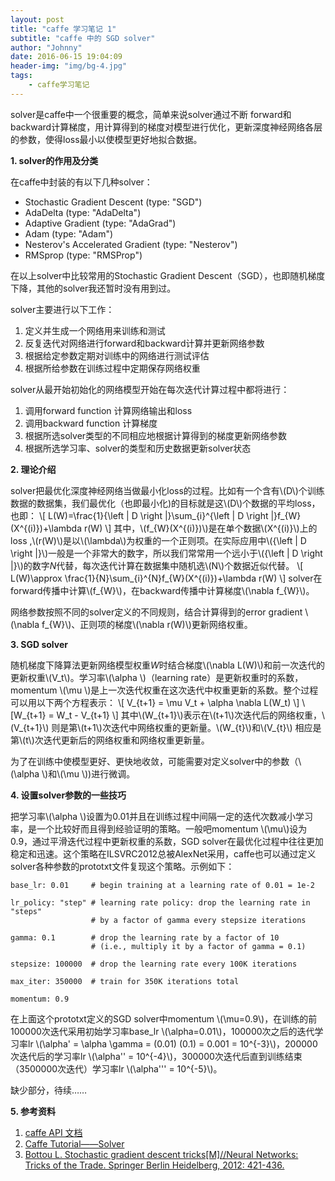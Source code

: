 ```yaml
---
layout: post
title: "caffe 学习笔记 1"
subtitle: "caffe 中的 SGD solver"
author: "Johnny"
date: 2016-06-15 19:04:09
header-img: "img/bg-4.jpg"
tags: 
    - caffe学习笔记
---
```



solver是caffe中一个很重要的概念，简单来说solver通过不断 forward和backward计算梯度，用计算得到的梯度对模型进行优化，更新深度神经网络各层的参数，使得loss最小以使模型更好地拟合数据。

**1. solver的作用及分类**


在caffe中封装的有以下几种solver：

 - Stochastic Gradient Descent (type: "SGD")
 - AdaDelta (type: "AdaDelta")
 - Adaptive Gradient (type: "AdaGrad")
 - Adam (type: "Adam")
 - Nesterov's Accelerated Gradient (type: "Nesterov")
 - RMSprop (type: "RMSProp")

在以上solver中比较常用的Stochastic Gradient Descent（SGD），也即随机梯度下降，其他的solver我还暂时没有用到过。

solver主要进行以下工作：

 1. 定义并生成一个网络用来训练和测试
 2. 反复迭代对网络进行forward和backward计算并更新网络参数
 3. 根据给定参数定期对训练中的网络进行测试评估
 4. 根据所给参数在训练过程中定期保存网络权重

solver从最开始初始化的网络模型开始在每次迭代计算过程中都将进行：

 1. 调用forward function 计算网络输出和loss
 2. 调用backward function 计算梯度
 3. 根据所选solver类型的不同相应地根据计算得到的梯度更新网络参数
 4. 根据所选学习率、solver的类型和历史数据更新solver状态
 
 

**2. 理论介绍**

solver把最优化深度神经网络当做最小化loss的过程。比如有一个含有\\(D\\)个训练数据的数据集，我们最优化（也即最小化)的目标就是这\\(D\\)个数据的平均loss，也即：
\\[ L(W)=\frac{1}{\left | D \right |}\sum_{i}^{\left | D \right |}f_{W}(X^{(i)})+\lambda r(W) \\]
其中，\\(f_{W}(X^{(i)})\\)是在单个数据\\(X^{(i)}\\)上的loss ,\\(r(W)\\)是以\\(\lambda\\)为权重的一个正则项。在实际应用中\\({\left | D \right |}\\)一般是一个非常大的数字，所以我们常常用一个远小于\\({\left | D \right |}\\)的数字$N$代替，每次迭代计算在数据集中随机选\\(N\\)个数据近似代替。
\\[ L(W)\approx \frac{1}{N}\sum_{i}^{N}f_{W}(X^{(i)})+\lambda r(W) \\]
 solver在forward传播中计算\\(f_{W}\\)，在backward传播中计算梯度\\(\nabla f_{W}\\)。
 
 网络参数按照不同的solver定义的不同规则，结合计算得到的error gradient \\(\nabla f_{W}\\)、正则项的梯度\\(\nabla r(W)\\)更新网络权重。

**3. SGD solver**


随机梯度下降算法更新网络模型权重$W$时结合梯度\\(\nabla L(W)\\)和前一次迭代的更新权重\\(V_t\\)。学习率\\(\alpha \\)（learning rate）是更新权重时的系数，momentum \\(\mu \\)是上一次迭代权重在这次迭代中权重更新的系数。整个过程可以用以下两个方程表示：
\\[ V_{t+1} = \mu V_t + \alpha \nabla L(W_t) \\]
\\[W_{t+1} = W_t - V_{t+1} \\]
其中\\(W_{t+1}\\)表示在\\(t+1\\)次迭代后的网络权重，\\(V_{t+1}\\) 则是第\\(t+1\\)次迭代中网络权重的更新量。\\(W_{t}\\)和\\(V_{t}\\) 相应是第\\(t\\)次迭代更新后的网络权重和网络权重更新量。

为了在训练中使模型更好、更快地收敛，可能需要对定义solver中的参数（\\(\alpha \\)和\\(\mu \\))进行微调。

**4. 设置solver参数的一些技巧**


把学习率\\(\alpha \\)设置为0.01并且在训练过程中间隔一定的迭代次数减小学习率，是一个比较好而且得到经验证明的策略。一般吧momentum \\(\mu\\)设为0.9，通过平滑迭代过程中更新权重的系数，SGD solver在最优化过程中往往更加稳定和迅速。这个策略在ILSVRC2012总被AlexNet采用，caffe也可以通过定义solver各种参数的prototxt文件复现这个策略。示例如下：

```
base_lr: 0.01     # begin training at a learning rate of 0.01 = 1e-2

lr_policy: "step" # learning rate policy: drop the learning rate in "steps"
                  # by a factor of gamma every stepsize iterations

gamma: 0.1        # drop the learning rate by a factor of 10
                  # (i.e., multiply it by a factor of gamma = 0.1)

stepsize: 100000  # drop the learning rate every 100K iterations

max_iter: 350000  # train for 350K iterations total

momentum: 0.9
```

在上面这个prototxt定义的SGD solver中momentum \\(\mu=0.9\\)，在训练的前100000次迭代采用初始学习率base_lr \\(\alpha=0.01\\)，100000次之后的迭代学习率lr \\(\alpha' = \alpha \gamma = (0.01) (0.1) = 0.001 = 10^{-3}\\)，200000次迭代后的学习率lr \\(\alpha'' = 10^{-4}\\)，300000次迭代后直到训练结束（3500000次迭代）学习率lr \\(\alpha''' = 10^{-5}\\)。

缺少部分，待续……

**5. 参考资料**
1. [caffe API 文档](http://caffe.berkeleyvision.org/doxygen/classcaffe_1_1Solver.html)
1. [Caffe Tutorial——Solver](http://caffe.berkeleyvision.org/tutorial/solver.html)
1. [Bottou L. Stochastic gradient descent tricks[M]//Neural Networks: Tricks of the Trade. Springer Berlin Heidelberg, 2012: 421-436.](http://link.springer.com/chapter/10.1007/978-3-642-35289-8_25)

